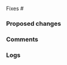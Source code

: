 <!-- :warning: Please, try to follow the template -->

Fixes #<issue id>

### Proposed changes

<!-- :warning: A summary of the changes in the pull-request. -->

### Comments

<!-- :warning: Anything to highlight? -->

### Logs

<!-- :warning: Add one `details` tag for each required log file.

<details>

<summary>Log name</summary>

<samp>
Sample log
with multiple
lines
</samp>

</details>

-->
